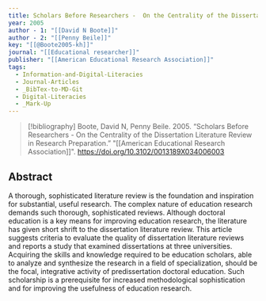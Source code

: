 ```yaml
---
title: Scholars Before Researchers -  On the Centrality of the Dissertation Literature Review in Research Preparation
year: 2005
author - 1: "[[David N Boote]]"
author - 2: "[[Penny Beile]]"
key: "[[@Boote2005-kh]]"
journal: "[[Educational researcher]]"
publisher: "[[American Educational Research Association]]"
tags:
  - Information-and-Digital-Literacies
  - Journal-Articles
  - _BibTex-to-MD-Git
  - Digital-Literacies
  - _Mark-Up
---
```


> [!bibliography]
> Boote, David N, Penny Beile. 2005. “Scholars Before Researchers -  On the Centrality of the Dissertation Literature Review in Research Preparation.” "[[American Educational Research Association]]". https://doi.org/10.3102/0013189X034006003

## Abstract
A thorough, sophisticated literature review is the foundation and inspiration for substantial, useful research. The complex nature of education research demands such thorough, sophisticated reviews. Although doctoral education is a key means for improving education research, the literature has given short shrift to the dissertation literature review. This article suggests criteria to evaluate the quality of dissertation literature reviews and reports a study that examined dissertations at three universities. Acquiring the skills and knowledge required to be education scholars, able to analyze and synthesize the research in a field of specialization, should be the focal, integrative activity of predissertation doctoral education. Such scholarship is a prerequisite for increased methodological sophistication and for improving the usefulness of education research.